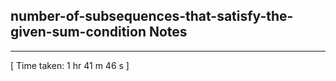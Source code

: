 <h2>number-of-subsequences-that-satisfy-the-given-sum-condition Notes</h2><hr>[ Time taken: 1 hr 41 m 46 s ]